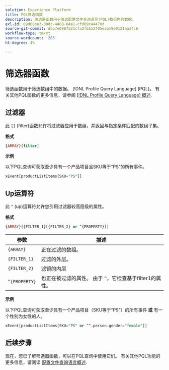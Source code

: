```yaml
---
solution: Experience Platform
title: PQL筛选函数
description: 筛选器函数用于筛选配置文件查询语言(PQL)数组内的数据。
exl-id: 09d66be3-30dc-4488-84a1-cfd09c44470d
source-git-commit: dbb7e0987521c7a2f6512f05eaa19e0121aa34c6
workflow-type: tm+mt
source-wordcount: '203'
ht-degree: 4%

---
```


# 筛选器函数

筛选函数用于筛选数组中的数据。 [!DNL Profile Query Language] (PQL)。 有关其他PQL函数的更多信息，请参阅 [[!DNL Profile Query Language] 概述](./overview.md).

## 过滤器

此 `[]` (filter)函数允许将过滤器应用于数组，并返回与指定条件匹配的数组子集。

**格式**

```sql
{ARRAY}[filter]
```

**示例**

以下PQL查询可获取至少具有一个产品项目且SKU等于“PS”的所有事件。

```sql
xEvent[productListItems[SKU="PS"]]
```

## Up运算符

此 `^` (up)运算符允许您引用过滤器较高层级的属性。

**格式**

```sql
{ARRAY}[{FILTER_1}[{FILTER_2} or ^{PROPERTY}]]
```

| 参数 | 描述 |
| -------- | ----------- |
| `{ARRAY}` | 正在过滤的数组。 |
| `{FILTER_1}` | 过滤的外层。 |
| `{FILTER_2}` | 滤镜的内层 |
| `^{PROPERTY}` | 也正在被过滤的属性。 由于 `^`，它检查基于filter1的属性。 |

**示例**

以下PQL查询可获取至少具有一个产品项目（SKU等于“PS”）的所有事件 **或** 有一个性别为女性的人。

```sql
xEvent[productListItems[SKU="PS" or ^^.person.gender="female"]]
```

## 后续步骤

现在，您已了解筛选器函数，可以在PQL查询中使用它们。 有关其他PQL功能的更多信息，请阅读 [配置文件查询语言概述](./overview.md).
